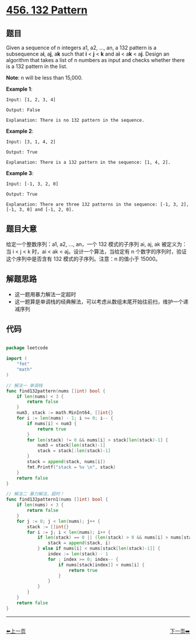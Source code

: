 # [456. 132 Pattern](https://leetcode.com/problems/132-pattern/)


## 题目

Given a sequence of n integers a1, a2, ..., an, a 132 pattern is a subsequence a**i**, a**j**, a**k** such that **i** < **j** < **k** and a**i** < a**k** < a**j**. Design an algorithm that takes a list of n numbers as input and checks whether there is a 132 pattern in the list.

**Note**: n will be less than 15,000.

**Example 1**:

    Input: [1, 2, 3, 4]
    
    Output: False
    
    Explanation: There is no 132 pattern in the sequence.

**Example 2**:

    Input: [3, 1, 4, 2]
    
    Output: True
    
    Explanation: There is a 132 pattern in the sequence: [1, 4, 2].

**Example 3**:

    Input: [-1, 3, 2, 0]
    
    Output: True
    
    Explanation: There are three 132 patterns in the sequence: [-1, 3, 2], [-1, 3, 0] and [-1, 2, 0].


## 题目大意


给定一个整数序列：a1, a2, ..., an，一个 132 模式的子序列 ai, aj, ak 被定义为：当 i < j < k 时，ai < ak < aj。设计一个算法，当给定有 n 个数字的序列时，验证这个序列中是否含有 132 模式的子序列。注意：n 的值小于 15000。


## 解题思路


- 这一题用暴力解法一定超时
- 这一题算是单调栈的经典解法，可以考虑从数组末尾开始往前扫，维护一个递减序列



## 代码

```go

package leetcode

import (
	"fmt"
	"math"
)

// 解法一 单调栈
func find132pattern(nums []int) bool {
	if len(nums) < 3 {
		return false
	}
	num3, stack := math.MinInt64, []int{}
	for i := len(nums) - 1; i >= 0; i-- {
		if nums[i] < num3 {
			return true
		}
		for len(stack) != 0 && nums[i] > stack[len(stack)-1] {
			num3 = stack[len(stack)-1]
			stack = stack[:len(stack)-1]
		}
		stack = append(stack, nums[i])
		fmt.Printf("stack = %v \n", stack)
	}
	return false
}

// 解法二 暴力解法，超时！
func find132pattern1(nums []int) bool {
	if len(nums) < 3 {
		return false
	}
	for j := 0; j < len(nums); j++ {
		stack := []int{}
		for i := j; i < len(nums); i++ {
			if len(stack) == 0 || (len(stack) > 0 && nums[i] > nums[stack[len(stack)-1]]) {
				stack = append(stack, i)
			} else if nums[i] < nums[stack[len(stack)-1]] {
				index := len(stack) - 1
				for ; index >= 0; index-- {
					if nums[stack[index]] < nums[i] {
						return true
					}
				}
			}
		}
	}
	return false
}

```
----------------------------------------------
<div style="display: flex;justify-content: space-between;align-items: center;">
<p><a href="https://books.halfrost.com/leetcode/ChapterFour/0455.Assign-Cookies/">⬅️上一页</a></p>
<p><a href="https://books.halfrost.com/leetcode/ChapterFour/0457.Circular-Array-Loop/">下一页➡️</a></p>
</div>
